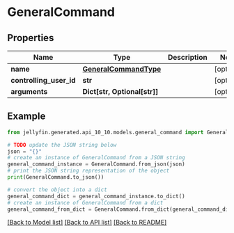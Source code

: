 # GeneralCommand


## Properties

Name | Type | Description | Notes
------------ | ------------- | ------------- | -------------
**name** | [**GeneralCommandType**](GeneralCommandType.md) |  | [optional] 
**controlling_user_id** | **str** |  | [optional] 
**arguments** | **Dict[str, Optional[str]]** |  | [optional] 

## Example

```python
from jellyfin.generated.api_10_10.models.general_command import GeneralCommand

# TODO update the JSON string below
json = "{}"
# create an instance of GeneralCommand from a JSON string
general_command_instance = GeneralCommand.from_json(json)
# print the JSON string representation of the object
print(GeneralCommand.to_json())

# convert the object into a dict
general_command_dict = general_command_instance.to_dict()
# create an instance of GeneralCommand from a dict
general_command_from_dict = GeneralCommand.from_dict(general_command_dict)
```
[[Back to Model list]](README.md#documentation-for-models) [[Back to API list]](README.md#documentation-for-api-endpoints) [[Back to README]](README.md)


